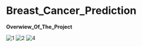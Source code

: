 # Breast_Cancer_Prediction

**Overwiew_Of_The_Project**

![1](https://github.com/SumnaImran-20/Breast_Cancer_Prediction/assets/88527179/fb658236-8532-46dd-b769-1e24fed37264)
![2](https://github.com/SumnaImran-20/Breast_Cancer_Prediction/assets/88527179/6f98394c-8564-4363-beaa-f59c5539668f)
![4](https://github.com/SumnaImran-20/Breast_Cancer_Prediction/assets/88527179/ad70bc33-a63f-4789-b322-8fdaa2b47f1a)
